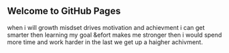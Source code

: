 ## Welcome to GitHub Pages
when i will growth misdset drives motivation and achievment
i can get smarter then learning my goal &efort makes me stronger 
then i would spend more time and work harder
in the last we get up a haigher achivment.
